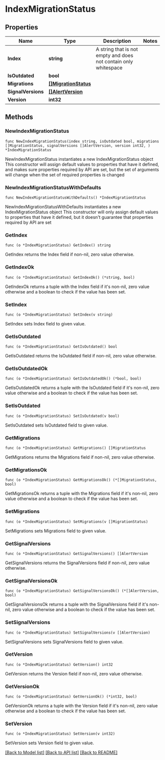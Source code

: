 # IndexMigrationStatus

## Properties

Name | Type | Description | Notes
------------ | ------------- | ------------- | -------------
**Index** | **string** | A string that is not empty and does not contain only whitespace | 
**IsOutdated** | **bool** |  | 
**Migrations** | [**[]MigrationStatus**](MigrationStatus.md) |  | 
**SignalVersions** | [**[]AlertVersion**](AlertVersion.md) |  | 
**Version** | **int32** |  | 

## Methods

### NewIndexMigrationStatus

`func NewIndexMigrationStatus(index string, isOutdated bool, migrations []MigrationStatus, signalVersions []AlertVersion, version int32, ) *IndexMigrationStatus`

NewIndexMigrationStatus instantiates a new IndexMigrationStatus object
This constructor will assign default values to properties that have it defined,
and makes sure properties required by API are set, but the set of arguments
will change when the set of required properties is changed

### NewIndexMigrationStatusWithDefaults

`func NewIndexMigrationStatusWithDefaults() *IndexMigrationStatus`

NewIndexMigrationStatusWithDefaults instantiates a new IndexMigrationStatus object
This constructor will only assign default values to properties that have it defined,
but it doesn't guarantee that properties required by API are set

### GetIndex

`func (o *IndexMigrationStatus) GetIndex() string`

GetIndex returns the Index field if non-nil, zero value otherwise.

### GetIndexOk

`func (o *IndexMigrationStatus) GetIndexOk() (*string, bool)`

GetIndexOk returns a tuple with the Index field if it's non-nil, zero value otherwise
and a boolean to check if the value has been set.

### SetIndex

`func (o *IndexMigrationStatus) SetIndex(v string)`

SetIndex sets Index field to given value.


### GetIsOutdated

`func (o *IndexMigrationStatus) GetIsOutdated() bool`

GetIsOutdated returns the IsOutdated field if non-nil, zero value otherwise.

### GetIsOutdatedOk

`func (o *IndexMigrationStatus) GetIsOutdatedOk() (*bool, bool)`

GetIsOutdatedOk returns a tuple with the IsOutdated field if it's non-nil, zero value otherwise
and a boolean to check if the value has been set.

### SetIsOutdated

`func (o *IndexMigrationStatus) SetIsOutdated(v bool)`

SetIsOutdated sets IsOutdated field to given value.


### GetMigrations

`func (o *IndexMigrationStatus) GetMigrations() []MigrationStatus`

GetMigrations returns the Migrations field if non-nil, zero value otherwise.

### GetMigrationsOk

`func (o *IndexMigrationStatus) GetMigrationsOk() (*[]MigrationStatus, bool)`

GetMigrationsOk returns a tuple with the Migrations field if it's non-nil, zero value otherwise
and a boolean to check if the value has been set.

### SetMigrations

`func (o *IndexMigrationStatus) SetMigrations(v []MigrationStatus)`

SetMigrations sets Migrations field to given value.


### GetSignalVersions

`func (o *IndexMigrationStatus) GetSignalVersions() []AlertVersion`

GetSignalVersions returns the SignalVersions field if non-nil, zero value otherwise.

### GetSignalVersionsOk

`func (o *IndexMigrationStatus) GetSignalVersionsOk() (*[]AlertVersion, bool)`

GetSignalVersionsOk returns a tuple with the SignalVersions field if it's non-nil, zero value otherwise
and a boolean to check if the value has been set.

### SetSignalVersions

`func (o *IndexMigrationStatus) SetSignalVersions(v []AlertVersion)`

SetSignalVersions sets SignalVersions field to given value.


### GetVersion

`func (o *IndexMigrationStatus) GetVersion() int32`

GetVersion returns the Version field if non-nil, zero value otherwise.

### GetVersionOk

`func (o *IndexMigrationStatus) GetVersionOk() (*int32, bool)`

GetVersionOk returns a tuple with the Version field if it's non-nil, zero value otherwise
and a boolean to check if the value has been set.

### SetVersion

`func (o *IndexMigrationStatus) SetVersion(v int32)`

SetVersion sets Version field to given value.



[[Back to Model list]](../README.md#documentation-for-models) [[Back to API list]](../README.md#documentation-for-api-endpoints) [[Back to README]](../README.md)


